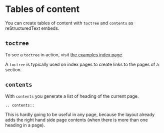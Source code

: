 # Tables of content

You can create tables of content with `toctree` and `contents` as reStructuredText embeds.


## `toctree`

To see a `toctree` in action, visit [the examples index page](./index.md).

A `toctree` is typically used on index pages to create links to the pages of a section. 


## `contents`

With `contents` you generate a list of heading of the current page. 

```eval_rst
.. contents::
```

This is hardly going to be useful in any page, because the layout already adds the right hand side page contents (when there is more than one heading in a page).
